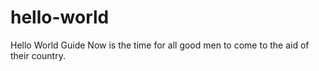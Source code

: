 # hello-world
Hello World Guide
Now is the time for all good men to come to the aid of their country.
